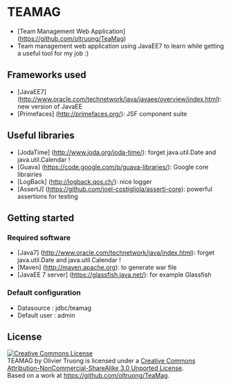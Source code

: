 # TEAMAG
* [Team Management Web Application] (https://github.com/oltruong/TeaMag)
* Team management web application using JavaEE7 to learn while getting a useful tool for my job :)


## Frameworks used

* [JavaEE7] (http://www.oracle.com/technetwork/java/javaee/overview/index.html): new version of JavaEE
* [Primefaces] (http://primefaces.org/): JSF component suite

## Useful libraries

* [JodaTime] (http://www.joda.org/joda-time/): forget java.util.Date and java.util.Calendar !
* [Guava] (https://code.google.com/p/guava-libraries/): Google core librairies
* [LogBack] (http://logback.qos.ch/): nice logger
* [AssertJ] (https://github.com/joel-costigliola/assertj-core): powerful assertions for testing

## Getting started

### Required software

* [Java7] (http://www.oracle.com/technetwork/java/index.html): forget java.util.Date and java.util.Calendar !
* [Maven] (http://maven.apache.org): to generate war file
* [JavaEE 7 server] (https://glassfish.java.net/): for example Glassfish

### Default configuration
* Datasource : jdbc/teamag
* Default user : admin

## License
<a rel="license" href="http://creativecommons.org/licenses/by-nc-sa/3.0/"><img alt="Creative Commons License" style="border-width:0" src="http://i.creativecommons.org/l/by-nc-sa/3.0/88x31.png" /></a><br /><span xmlns:dct="http://purl.org/dc/terms/" property="dct:title">TEAMAG</span> by <span xmlns:cc="http://creativecommons.org/ns#" property="cc:attributionName">Olivier Truong</span> is licensed under a <a rel="license" href="http://creativecommons.org/licenses/by-nc-sa/3.0/">Creative Commons Attribution-NonCommercial-ShareAlike 3.0 Unported License</a>.<br />Based on a work at <a xmlns:dct="http://purl.org/dc/terms/" href="https://github.com/oltruong/TeaMag" rel="dct:source">https://github.com/oltruong/TeaMag</a>.